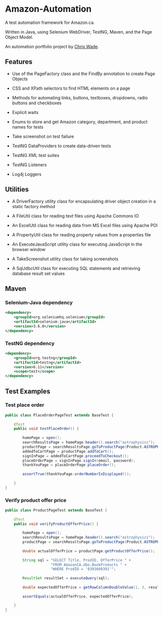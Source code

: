 # Amazon-Automation

A test automation framework for Amazon.ca.

Written in Java, using Selenium WebDriver, TestNG, Maven, and the Page Object Model.

An automation portfolio project by [Chris Wade](https://ca.linkedin.com/in/chrismarkwade).


## Features

- Use of the PageFactory class and the FindBy annotation to create Page Objects

- CSS and XPath selectors to find HTML elements on a page

- Methods for automating links, buttons, textboxes, dropdowns, radio buttons and checkboxes

- Explicit waits

- Enums to store and get Amazon category, department, and product names for tests

- Take screenshot on test failure

- TestNG DataProviders to create data-driven tests

- TestNG XML test suites

- TestNG Listeners

- Log4j Loggers


## Utilities

- A DriverFactory utility class for encapsulating driver object creation in a static factory method

- A FileUtil class for reading text files using Apache Commons IO

- An ExcelUtil class for reading data from MS Excel files using Apache POI

- A PropertyUtil class for reading property values from a properties file

- An ExecuteJavaScript utility class for executing JavaScript in the browser window

- A TakeScreenshot utility class for taking screenshots

- A SqlJdbcUtil class for executing SQL statements and retrieving database result set values


## Maven

### Selenium-Java dependency

```xml
<dependency>
    <groupId>org.seleniumhq.selenium</groupId>
    <artifactId>selenium-java</artifactId>
    <version>3.6.0</version>
</dependency>
```

### TestNG dependency

```xml
<dependency>
    <groupId>org.testng</groupId>
    <artifactId>testng</artifactId>
    <version>6.11</version>
    <scope>test</scope>
</dependency>
```


## Test Examples

### Test place order

```java
public class PlaceOrderPageTest extends BaseTest {
    
    @Test
    public void testPlaceOrder() {
        
        homePage = open();
        searchResultsPage = homePage.header().search("astrophysics");
        productPage = searchResultsPage.goToProductPage(Product.ASTROPHYSICS.getTitle());
        addedToCartPage = productPage.addToCart();
        signInPage = addedToCartPage.proceedToCheckout();
        placeOrderPage = signInPage.signIn(email, password);
        thankYouPage = placeOrderPage.placeOrder();
        
        assertTrue(thankYouPage.orderNumberIsDisplayed());
        
    }
}
```

### Verify product offer price

```java
public class ProductPageTest extends BaseTest {
    
    @Test
    public void verifyProductOfferPrice() {
        
        homePage = open();
        searchResultsPage = homePage.header().search("astrophysics");
        productPage = searchResultsPage.goToProductPage(Product.ASTROPHYSICS.getTitle());
        
        double actualOfferPrice = productPage.getProductOfferPrice();
        
        String sql = "SELECT Title, ProdID, OfferPrice " + 
                     "FROM AmazonCA.dbo.BookProducts " + 
                     "WHERE ProdID = '0393609391'";
        
        ResultSet resultSet = executeQuery(sql);
        
        double expectedOfferPrice = getRowColumnDoubleValue(1, 3, resultSet);
        
        assertEquals(actualOfferPrice, expectedOfferPrice);
        
    }
}
```
